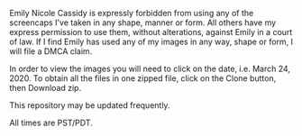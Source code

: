 Emily Nicole Cassidy is expressly forbidden from using any of the screencaps I've taken in any shape, manner or form. All others have my express permission to use them, without alterations, against Emily in a court of law. If I find Emily has used any of my images in any way, shape or form, I will file a DMCA claim.

In order to view the images you will need to click on the date, i.e. March 24, 2020. To obtain all the files in one zipped file, click on the Clone button, then Download zip.

This repository may be updated frequently.

All times are PST/PDT.
